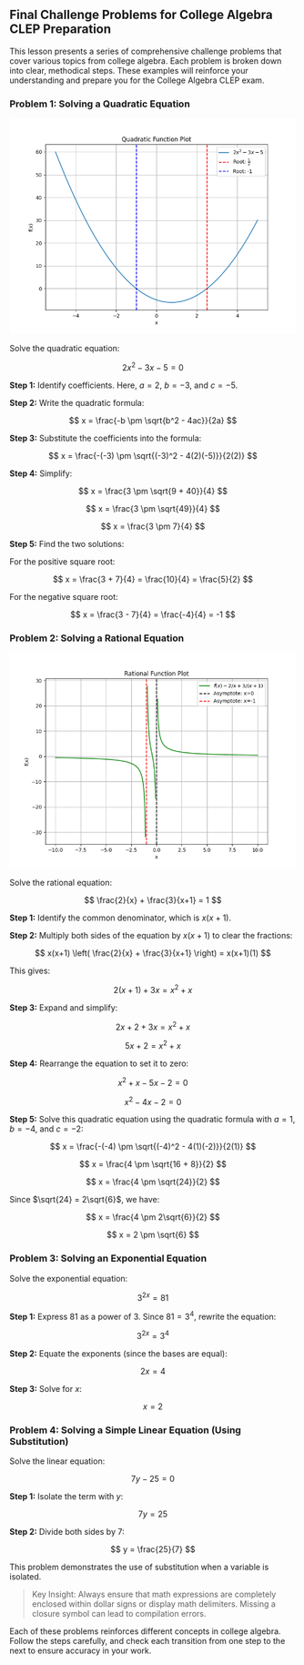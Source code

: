 ## Final Challenge Problems for College Algebra CLEP Preparation

This lesson presents a series of comprehensive challenge problems that cover various topics from college algebra. Each problem is broken down into clear, methodical steps. These examples will reinforce your understanding and prepare you for the College Algebra CLEP exam.

### Problem 1: Solving a Quadratic Equation


![Plot of the quadratic function f(x)=2x^2-3x-5 with its roots marked at x=-1 and x=5/2.](images/plot_1_12-05-lesson-final-challenge-problems-for-college-algebra-clep-preparation.md.png)


Solve the quadratic equation:

$$
2x^2 - 3x - 5 = 0
$$

**Step 1:** Identify coefficients. Here, $a = 2$, $b = -3$, and $c = -5$.

**Step 2:** Write the quadratic formula:

$$
x = \frac{-b \pm \sqrt{b^2 - 4ac}}{2a}
$$

**Step 3:** Substitute the coefficients into the formula:

$$
x = \frac{-(-3) \pm \sqrt{(-3)^2 - 4(2)(-5)}}{2(2)}
$$

**Step 4:** Simplify:

$$
x = \frac{3 \pm \sqrt{9 + 40}}{4}
$$

$$
x = \frac{3 \pm \sqrt{49}}{4}
$$

$$
x = \frac{3 \pm 7}{4}
$$

**Step 5:** Find the two solutions:

For the positive square root:

$$
x = \frac{3 + 7}{4} = \frac{10}{4} = \frac{5}{2}
$$

For the negative square root:

$$
x = \frac{3 - 7}{4} = \frac{-4}{4} = -1
$$

### Problem 2: Solving a Rational Equation


![Plot of the rational function f(x)=2/x+3/(x+1) showing its behavior and asymptotes at x=0 and x=-1.](images/plot_2_12-05-lesson-final-challenge-problems-for-college-algebra-clep-preparation.md.png)


Solve the rational equation:

$$
\frac{2}{x} + \frac{3}{x+1} = 1
$$

**Step 1:** Identify the common denominator, which is $x(x+1)$.

**Step 2:** Multiply both sides of the equation by $x(x+1)$ to clear the fractions:

$$
x(x+1) \left( \frac{2}{x} + \frac{3}{x+1} \right) = x(x+1)(1)
$$

This gives:

$$
2(x+1) + 3x = x^2 + x
$$

**Step 3:** Expand and simplify:

$$
2x + 2 + 3x = x^2 + x
$$

$$
5x + 2 = x^2 + x
$$

**Step 4:** Rearrange the equation to set it to zero:

$$
x^2 + x - 5x - 2 = 0
$$

$$
x^2 - 4x - 2 = 0
$$

**Step 5:** Solve this quadratic equation using the quadratic formula with $a=1$, $b=-4$, and $c=-2$:

$$
x = \frac{-(-4) \pm \sqrt{(-4)^2 - 4(1)(-2)}}{2(1)}
$$

$$
x = \frac{4 \pm \sqrt{16 + 8}}{2}
$$

$$
x = \frac{4 \pm \sqrt{24}}{2}
$$

Since $\sqrt{24} = 2\sqrt{6}$, we have:

$$
x = \frac{4 \pm 2\sqrt{6}}{2}
$$

$$
x = 2 \pm \sqrt{6}
$$

### Problem 3: Solving an Exponential Equation
Solve the exponential equation:

$$
3^{2x} = 81
$$

**Step 1:** Express $81$ as a power of $3$. Since $81 = 3^4$, rewrite the equation:

$$
3^{2x} = 3^4
$$

**Step 2:** Equate the exponents (since the bases are equal):

$$
2x = 4
$$

**Step 3:** Solve for $x$:

$$
x = 2
$$

### Problem 4: Solving a Simple Linear Equation (Using Substitution)
Solve the linear equation:

$$
7y - 25 = 0
$$

**Step 1:** Isolate the term with $y$:

$$
7y = 25
$$

**Step 2:** Divide both sides by $7$:

$$
y = \frac{25}{7}
$$

This problem demonstrates the use of substitution when a variable is isolated.

> Key Insight: Always ensure that math expressions are completely enclosed within dollar signs or display math delimiters. Missing a closure symbol can lead to compilation errors.

Each of these problems reinforces different concepts in college algebra. Follow the steps carefully, and check each transition from one step to the next to ensure accuracy in your work.